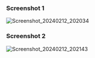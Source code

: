 ### Screenshot 1
![Screenshot_20240212_202034](https://github.com/SahandNamvar/Mobile-App-Dev-BA-Calculator/assets/157315096/a6b71f77-6505-4b07-a443-7c595b9ea459)
### Screenshot 2
![Screenshot_20240212_202143](https://github.com/SahandNamvar/Mobile-App-Dev-BA-Calculator/assets/157315096/763f1de6-7fee-4444-93ee-351e1a3073ce)
